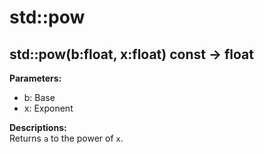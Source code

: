 # std::pow

## std::pow(b:float, x:float) const -> float

**Parameters:**  
- b: Base
- x: Exponent

**Descriptions:**  
Returns `a` to the power of `x`. 